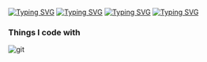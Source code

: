 [![Typing SVG](https://readme-typing-svg.demolab.com?font=Fira+Code&pause=500&color=4FA243&width=435&lines=Hi+there)](https://git.io/typing-svg)
[![Typing SVG](https://readme-typing-svg.demolab.com?font=Fira+Code&pause=500&color=4FA243&width=435&lines=My+name+is+Vitalii)](https://git.io/typing-svg)
[![Typing SVG](https://readme-typing-svg.demolab.com?font=Fira+Code&pause=500&color=4FA243&width=435&lines=I'm+currently+studying+in+Yandex+as+Java+Developer)](https://git.io/typing-svg)
[![Typing SVG](https://readme-typing-svg.demolab.com?font=Fira+Code&pause=500&color=4FA243&width=435&lines=I'm+working+on+backend+apps+and+looking+forward+to+interesting+projects)](https://git.io/typing-svg)





<h3>Things I code with</h3>

<p>
  <img alt="git" src="https://img.shields.io/badge/-Git-F05032?style=flat-square&logo=git&logoColor=white" />
</p>

